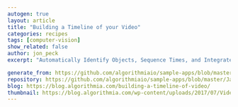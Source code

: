 ```yaml
---
autogen: true
layout: article
title: "Building a Timeline of your Video"
categories: recipes
tags: [computer-vision]
show_related: false
author: jon_peck
excerpt: "Automatically Identify Objects, Sequence Times, and Integrate with Timeline.js"

generate_from: https://github.com/algorithmiaio/sample-apps/blob/master/JavaScript/video-metadata/README.md
repository: https://github.com/algorithmiaio/sample-apps/blob/master/JavaScript/video-metadata
blog: https://blog.algorithmia.com/building-a-timeline-of-video/
thumbnail: https://blog.algorithmia.com/wp-content/uploads/2017/07/Video-to-Timeline-metadata-pipeline.png
---
```

